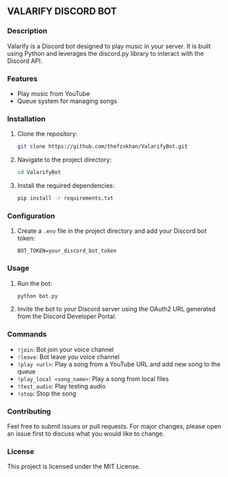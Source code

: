 ## VALARIFY DISCORD BOT

### Description

Valarify is a Discord bot designed to play music in your server. It is built using Python and leverages the discord.py library to interact with the Discord API.

### Features

- Play music from YouTube
- Queue system for managing songs

### Installation

1. Clone the repository:
    ```bash
    git clone https://github.com/thefznkhan/ValarifyBot.git
    ```
2. Navigate to the project directory:
    ```bash
    cd ValarifyBot
    ```
3. Install the required dependencies:
    ```bash
    pip install -r requirements.txt
    ```

### Configuration

1. Create a `.env` file in the project directory and add your Discord bot token:
    ```
    BOT_TOKEN=your_discord_bot_token
    ```

### Usage

1. Run the bot:
    ```bash
    python bot.py
    ```
2. Invite the bot to your Discord server using the OAuth2 URL generated from the Discord Developer Portal.

### Commands

- `!join`: Bot join your voice channel
- `!leave`: Bot leave you voice channel
- `!play <url>`: Play a song from a YouTube URL and add new song to the queue
- `!play_local <song_name>`: Play a song from local files
- `!test_audio`: Play testing audio
- `!stop`: Stop the song

### Contributing

Feel free to submit issues or pull requests. For major changes, please open an issue first to discuss what you would like to change.

### License

This project is licensed under the MIT License.